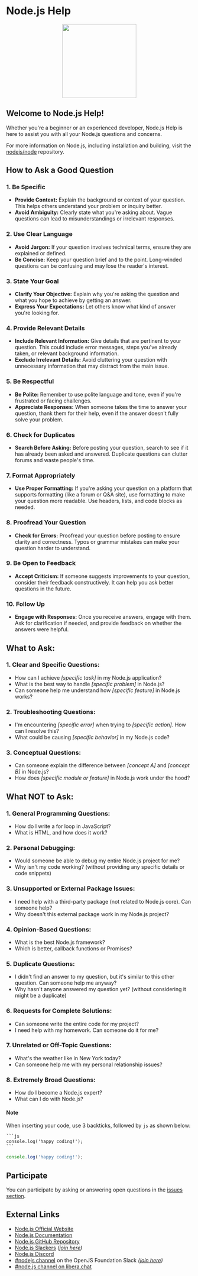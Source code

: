 # Node.js Help

<p align="center">
    <picture>
      <source media="(prefers-color-scheme: dark)" srcset="https://nodejs.org/static/logos/nodejsStackedLight.svg">
      <img src="https://nodejs.org/static/logos/nodejsStackedDark.svg" width="200px">
    </picture>
</p>

## Welcome to Node.js Help!

Whether you're a beginner or an experienced developer, Node.js Help is here to assist you with all your Node.js questions and concerns.

For more information on Node.js, including installation and building, visit the [nodejs/node](https://github.com/nodejs/node) repository.

## How to Ask a Good Question

### 1. **Be Specific**
   - **Provide Context:** Explain the background or context of your question. This helps others understand your problem or inquiry better.
   - **Avoid Ambiguity:** Clearly state what you're asking about. Vague questions can lead to misunderstandings or irrelevant responses.

### 2. **Use Clear Language**
   - **Avoid Jargon:** If your question involves technical terms, ensure they are explained or defined.
   - **Be Concise:** Keep your question brief and to the point. Long-winded questions can be confusing and may lose the reader's interest.

### 3. **State Your Goal**
   - **Clarify Your Objective:** Explain why you're asking the question and what you hope to achieve by getting an answer.
   - **Express Your Expectations:** Let others know what kind of answer you're looking for.

### 4. **Provide Relevant Details**
   - **Include Relevant Information:** Give details that are pertinent to your question. This could include error messages, steps you've already taken, or relevant background information.
   - **Exclude Irrelevant Details:** Avoid cluttering your question with unnecessary information that may distract from the main issue.

### 5. **Be Respectful**
   - **Be Polite:** Remember to use polite language and tone, even if you're frustrated or facing challenges.
   - **Appreciate Responses:** When someone takes the time to answer your question, thank them for their help, even if the answer doesn't fully solve your problem.

### 6. **Check for Duplicates**
   - **Search Before Asking:** Before posting your question, search to see if it has already been asked and answered. Duplicate questions can clutter forums and waste people's time.

### 7. **Format Appropriately**
   - **Use Proper Formatting:** If you're asking your question on a platform that supports formatting (like a forum or Q&A site), use formatting to make your question more readable. Use headers, lists, and code blocks as needed.

### 8. **Proofread Your Question**
   - **Check for Errors:** Proofread your question before posting to ensure clarity and correctness. Typos or grammar mistakes can make your question harder to understand.

### 9. **Be Open to Feedback**
   - **Accept Criticism:** If someone suggests improvements to your question, consider their feedback constructively. It can help you ask better questions in the future.

### 10. **Follow Up**
   - **Engage with Responses:** Once you receive answers, engage with them. Ask for clarification if needed, and provide feedback on whether the answers were helpful.

## What to Ask:

### 1. Clear and Specific Questions:
- How can I achieve _\[specific task]_ in my Node.js application?
- What is the best way to handle _\[specific problem]_ in Node.js?
- Can someone help me understand how _\[specific feature]_ in Node.js works?

### 2. Troubleshooting Questions:
- I'm encountering _\[specific error]_ when trying to _\[specific action]_. How can I resolve this?
- What could be causing _\[specific behavior]_ in my Node.js code?

### 3. Conceptual Questions:
- Can someone explain the difference between _\[concept A]_ and _\[concept B]_ in Node.js?
- How does _\[specific module or feature]_ in Node.js work under the hood?

## What NOT to Ask:

### 1. General Programming Questions:
- How do I write a for loop in JavaScript?
- What is HTML, and how does it work?

### 2. Personal Debugging:
- Would someone be able to debug my entire Node.js project for me?
- Why isn't my code working? (without providing any specific details or code snippets)

### 3. Unsupported or External Package Issues:
- I need help with a third-party package (not related to Node.js core). Can someone help?
- Why doesn't this external package work in my Node.js project?

### 4. Opinion-Based Questions:
- What is the best Node.js framework?
- Which is better, callback functions or Promises?

### 5. Duplicate Questions:
- I didn't find an answer to my question, but it's similar to this other question. Can someone help me anyway?
- Why hasn't anyone answered my question yet? (without considering it might be a duplicate)

### 6. Requests for Complete Solutions:
- Can someone write the entire code for my project?
- I need help with my homework. Can someone do it for me?

### 7. Unrelated or Off-Topic Questions:
- What's the weather like in New York today?
- Can someone help me with my personal relationship issues?

### 8. Extremely Broad Questions:
- How do I become a Node.js expert?
- What can I do with Node.js?

#### Note

When inserting your code, use 3 backticks, followed by `js` as shown below:
````
```js
console.log('happy coding!');
```
````
```js
console.log('happy coding!');
```

## Participate

You can participate by asking or answering open questions in the [issues section](https://github.com/nodejs/help/issues).

## External Links

- [Node.js Official Website](https://nodejs.org/)
- [Node.js Documentation](https://nodejs.org/docs/latest/api/)
- [Node.js GitHub Repository](https://github.com/nodejs/node)
- [Node.js Slackers](https://node-js.slack.com/) *([join here](https://www.nodeslackers.com/))*
- [Node.js Discord](https://nodejs.org/discord)
- [#nodejs channel](https://openjs-foundation.slack.com/archives/CK9Q4MB53) on the OpenJS Foundation Slack *([join here](https://slack-invite.openjsf.org/))*
- [#node.js channel on libera.chat](https://web.libera.chat?channels=node.js&uio=d4)
